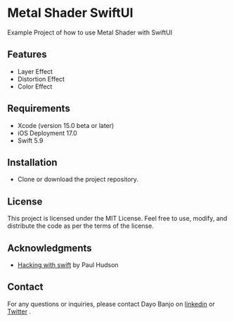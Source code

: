 # Metal Shader SwiftUI 

Example Project of how to use Metal Shader with SwiftUI 

## Features
- Layer Effect
- Distortion Effect
- Color Effect

## Requirements
- Xcode (version 15.0 beta or later)
- iOS Deployment 17.0
- Swift 5.9

## Installation
- Clone or download the project repository.


## License
This project is licensed under the MIT License. Feel free to use, modify, and distribute the code as per the terms of the license.

## Acknowledgments
- [Hacking with swift](https://www.hackingwithswift.com/files/example-swiftui-shaders.metal) by Paul Hudson

## Contact
For any questions or inquiries, please contact Dayo Banjo on [linkedin](https://www.linkedin.com/in/banjo-dayo-samuel/) or [Twitter](https://twitter.com/banjo_dayo) .
